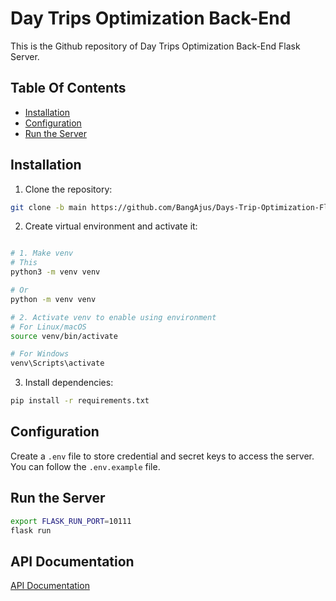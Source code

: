 # Day Trips Optimization Back-End
This is the Github repository of Day Trips Optimization Back-End Flask Server.

## Table Of Contents
- [Installation](#installation)
- [Configuration](#configuration)
- [Run the Server](#run-the-server)

## Installation
1. Clone the repository:
```bash
git clone -b main https://github.com/BangAjus/Days-Trip-Optimization-Flask.git
```
2. Create virtual environment and activate it:
```bash

# 1. Make venv
# This
python3 -m venv venv

# Or
python -m venv venv

# 2. Activate venv to enable using environment
# For Linux/macOS
source venv/bin/activate

# For Windows
venv\Scripts\activate
```

3. Install dependencies:
```bash
pip install -r requirements.txt
```

## Configuration
Create a `.env` file to store credential and secret keys to access the server. <br>
You can follow the `.env.example` file.

## Run the Server
```bash
export FLASK_RUN_PORT=10111
flask run
```

## API Documentation
[API Documentation](api-docs.md)